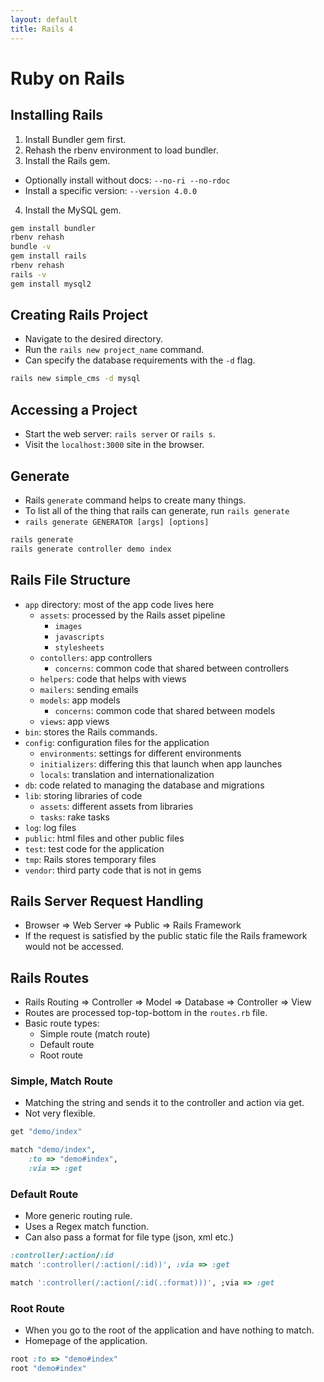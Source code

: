 ```yaml
---
layout: default
title: Rails 4
---
```


# Ruby on Rails

## Installing Rails
1. Install Bundler gem first.
2. Rehash the rbenv environment to load bundler.
3. Install the Rails gem.
  - Optionally install without docs: `--no-ri --no-rdoc`
  - Install a specific version: `--version 4.0.0`
4. Install the MySQL gem.

```bash
gem install bundler
rbenv rehash
bundle -v
gem install rails
rbenv rehash
rails -v
gem install mysql2
```


## Creating Rails Project
- Navigate to the desired directory.
- Run the `rails new project_name` command.
- Can specify the database requirements with the `-d` flag.

```bash
rails new simple_cms -d mysql
```


## Accessing a Project
- Start the web server: `rails server` or `rails s`.
- Visit the `localhost:3000` site in the browser.


## Generate
- Rails `generate` command helps to create many things.
- To list all of the thing that rails can generate, run `rails generate`
- `rails generate GENERATOR [args] [options]`

```bash
rails generate
rails generate controller demo index
```


## Rails File Structure
- `app` directory: most of the app code lives here
  - `assets`: processed by the Rails asset pipeline
     - `images`
     - `javascripts`
     - `stylesheets`
  - `contollers`: app controllers
     - `concerns`: common code that shared between controllers
  - `helpers`: code that helps with views
  - `mailers`: sending emails
  - `models`: app models
     - `concerns`: common code that shared between models
  - `views`: app views
- `bin`: stores the Rails commands.
- `config`: configuration files for the application
  - `environments`: settings for different environments
  - `initializers`: differing this that launch when app launches
  - `locals`: translation and internationalization
- `db`: code related to managing the database and migrations
- `lib`: storing libraries of code
  - `assets`: different assets from libraries
  - `tasks`: rake tasks
- `log`: log files
- `public`: html files and other public files
- `test`: test code for the application
- `tmp`: Rails stores temporary files
- `vendor`: third party code that is not in gems


## Rails Server Request Handling
- Browser => Web Server => Public => Rails Framework
- If the request is satisfied by the public static file the Rails framework would not be accessed.


## Rails Routes
- Rails Routing => Controller => Model => Database => Controller => View
- Routes are processed top-top-bottom in the `routes.rb` file.
- Basic route types:
  - Simple route (match route)
  - Default route
  - Root route


### Simple, Match Route
- Matching the string and sends it to the controller and action via get.
- Not very flexible.

```ruby
get "demo/index"
```

```ruby
match "demo/index",
	:to => "demo#index",
	:via => :get
```


### Default Route
- More generic routing rule.
- Uses a Regex match function.
- Can also pass a format for file type (json, xml etc.)

```ruby
:controller/:action/:id
match ':controller(/:action(/:id))', :via => :get
```

```ruby
match ':controller(/:action(/:id(.:format)))', ;via => :get
```


### Root Route
- When you go to the root of the application and have nothing to match.
- Homepage of the application.

```ruby
root :to => "demo#index"
root "demo#index"
```